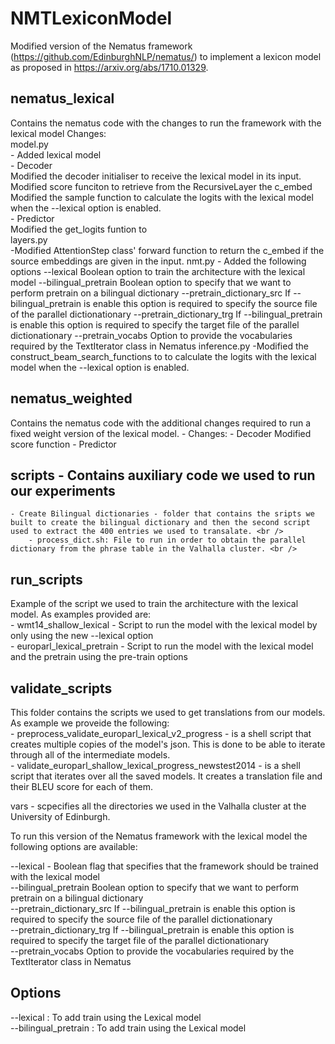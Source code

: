 # NMTLexiconModel

Modified version of the Nematus framework (https://github.com/EdinburghNLP/nematus/) to implement a lexicon model as proposed in https://arxiv.org/abs/1710.01329.

 ## nematus_lexical 
 Contains the nematus code with the changes to run the framework with the lexical model
    Changes: <br />
            model.py  <br />
                - Added lexical model <br />
                - Decoder <br />
                    Modified the decoder initialiser to receive the lexical model in its input. <br />
                    Modified score funciton to retrieve from the RecursiveLayer the c_embed <br />
                    Modified the sample function to calculate the logits with the lexical model when the --lexical option is enabled. <br />
                - Predictor  <br />
                    Modified the get_logits funtion to  <br />
              layers.py <br />
                -Modified AttentionStep class' forward function to return the c_embed if the source embeddings are given in the input.
              nmt.py 
                - Added the following options
                    --lexical Boolean option to train the architecture with the lexical model
                    --bilingual_pretrain Boolean option to specify that we want to perform pretrain on a bilingual dictionary
                    --pretrain_dictionary_src If  --bilingual_pretrain is enable this option is required to specify the source file of the parallel dictionationary
                    --pretrain_dictionary_trg  If  --bilingual_pretrain is enable this option is required to specify the target file of the parallel dictionationary
                    --pretrain_vocabs Option to provide the vocabularies required by the TextIterator class in Nematus
              inference.py
                -Modified the construct_beam_search_functions to to calculate the logits with the lexical model when the --lexical option is enabled.

 ## nematus_weighted
 Contains the nematus code with the additional changes required to run a fixed weight version of the lexical model.
    -
    Changes:
        - Decoder
            Modified score function
        - Predictor
    

 ## scripts - Contains auxiliary code we used to run our experiments
 
    - Create Bilingual dictionaries - folder that contains the sripts we built to create the bilingual dictionary and then the second script used to extract the 400 entries we used to transalate. <br />
        - process_dict.sh: File to run in order to obtain the parallel dictionary from the phrase table in the Valhalla cluster. <br />
    
 
## run_scripts 
Example of the script we used to train the architecture with the lexical model. As examples provided are: <br />
        - wmt14_shallow_lexical -  Script to run the model with the lexical model by only using the new --lexical option <br />
        - europarl_lexical_pretrain - Script to run the model with the lexical model and the pretrain using the pre-train options <br />

## validate_scripts
This folder contains the scripts we used to get translations from our models. As example we proveide the following: <br />
        - preprocess_validate_europarl_lexical_v2_progress - is a shell script that creates multiple copies of the model's json. This is done to be able to iterate through all of the intermediate models. <br />
        - validate_europarl_shallow_lexical_progress_newstest2014 - is a shell script that iterates over all the saved models. It creates a translation file and their BLEU score for each of them.  <br />

vars - scpecifies all the directories we used in the Valhalla cluster at the University of Edinburgh. <br />


To run this version of the Nematus framework with the lexical model the following options are available: <br />

   --lexical - Boolean flag that specifies that the framework should be trained with the lexical model <br />
   --bilingual_pretrain Boolean option to specify that we want to perform pretrain on a bilingual dictionary <br />
   --pretrain_dictionary_src If  --bilingual_pretrain is enable this option is required to specify the source file of the parallel dictionationary <br />
   --pretrain_dictionary_trg  If  --bilingual_pretrain is enable this option is required to specify the target file of the parallel dictionationary <br />
   --pretrain_vocabs Option to provide the vocabularies required by the TextIterator class in Nematus <br />
   


## Options

 --lexical  :  To add train using the Lexical model <br />
 --bilingual_pretrain  :  To add train using the Lexical model <br />
